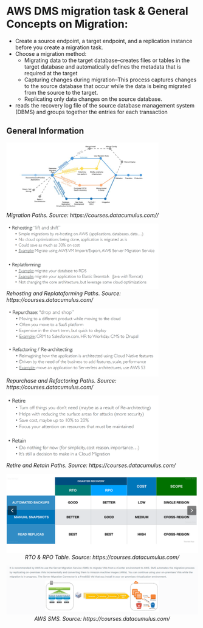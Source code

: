 # AWS DMS migration task & General Concepts on Migration:

- Create a source endpoint, a target endpoint, and a replication instance before you create a migration task. 
- Choose a migration method:
  - Migrating data to the target database–creates files or tables in the target database and automatically defines the metadata that is required at the target
  - Capturing changes during migration–This process captures changes to the source database that occur while the data is being migrated from the source to the target. 
  - Replicating only data changes on the source database.
- reads the recovery log file of the source database management system (DBMS) and groups together the entries for each transaction

## General Information

<p align="left">
  <img alt="alt text" src="migrar1.png" width="400">
  <br>
    <em>Migration Paths. Source: https://courses.datacumulus.com//</em>
</p>
</n>
</n>
<p align="left">
  <img alt="alt text" src="migrar2.png" width="400">
  <br>
    <em>Rehosting and Replataforming Paths. Source: https://courses.datacumulus.com/</em>
</p>
</n>
</n>
<p align="left">
  <img alt="alt text" src="migrar3.png" width="400">
  <br>
    <em>Repurchase and Refactoring Paths. Source: https://courses.datacumulus.com/</em>
</p>
</n>
</n>
<p align="left">
  <img alt="alt text" src="migrar4.png" width="400">
  <br>
    <em>Retire and Retain Paths. Source: https://courses.datacumulus.com/</em>
</p>
</n>
</n>
<p align="center">
  <img alt="alt text" src="migrar5.png" width="600">
  <br>
    <em>RTO & RPO Table. Source: https://courses.datacumulus.com/</em>
</p>
</n>
</n>
<p align="center">
  <img alt="alt text" src="migrar6.png" width="700">
  <br>
    <em>AWS SMS. Source: https://courses.datacumulus.com/</em>
</p>
</n>
</n>